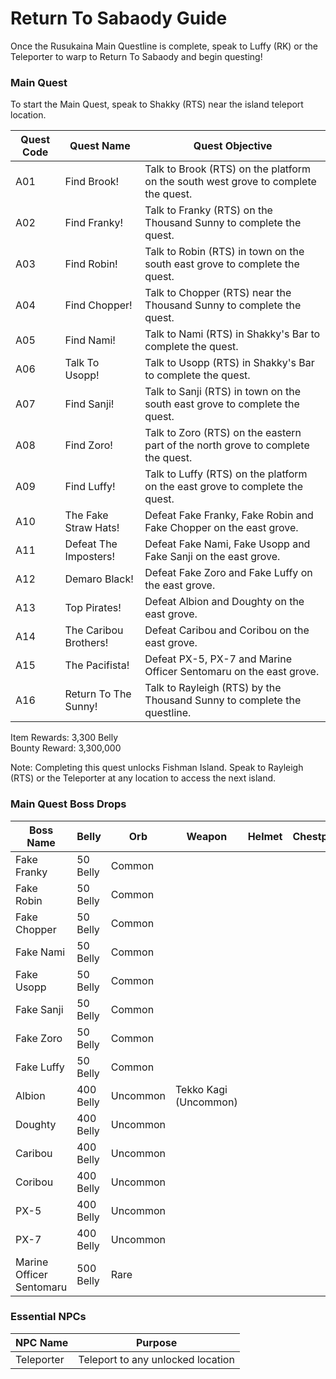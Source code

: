 # Return To Sabaody Guide

Once the Rusukaina Main Questline is complete, speak to Luffy (RK) or the Teleporter to warp to Return To Sabaody and begin questing!

### Main Quest

To start the Main Quest, speak to Shakky (RTS) near the island teleport location.

| Quest Code| Quest Name            | Quest Objective|
|-----------|-----------            |-----------|
| A01       | Find Brook!           |Talk to Brook (RTS) on the platform on the south west grove to complete the quest.|
| A02       | Find Franky!          |Talk to Franky (RTS) on the Thousand Sunny to complete the quest.|
| A03       | Find Robin!           |Talk to Robin (RTS) in town on the south east grove to complete the quest.|
| A04       | Find Chopper!         |Talk to Chopper (RTS) near the Thousand Sunny to complete the quest.|
| A05       | Find Nami!            |Talk to Nami (RTS) in Shakky's Bar to complete the quest.|
| A06       | Talk To Usopp!        |Talk to Usopp (RTS) in Shakky's Bar to complete the quest.|
| A07       | Find Sanji!           |Talk to Sanji (RTS) in town on the south east grove to complete the quest.|
| A08       | Find Zoro!            |Talk to Zoro (RTS) on the eastern part of the north grove to complete the quest.|
| A09       | Find Luffy!           |Talk to Luffy (RTS) on the platform on the east grove to complete the quest.|
| A10       | The Fake Straw Hats!  |Defeat Fake Franky, Fake Robin and Fake Chopper on the east grove.|
| A11       | Defeat The Imposters! |Defeat Fake Nami, Fake Usopp and Fake Sanji on the east grove.|
| A12       | Demaro Black!         |Defeat Fake Zoro and Fake Luffy on the east grove.|
| A13       | Top Pirates!          |Defeat Albion and Doughty on the east grove.|
| A14       | The Caribou Brothers! |Defeat Caribou and Coribou on the east grove.|
| A15       | The Pacifista!        |Defeat PX-5, PX-7 and Marine Officer Sentomaru on the east grove.|
| A16       | Return To The Sunny!  |Talk to Rayleigh (RTS) by the Thousand Sunny to complete the questline.|


Item Rewards: 3,300 Belly<br>
Bounty Reward: 3,300,000

Note: Completing this quest unlocks Fishman Island. Speak to Rayleigh (RTS) or the Teleporter at any location to access the next island.

### Main Quest Boss Drops

| Boss Name                 | Belly      | Orb       | Weapon                   | Helmet    | Chestplate | Leggings  | Boots     | Other          |
|-----------                |----------- |-----------|-----------               |-----------|----------- |-----------|-----------|-----------     |
| Fake Franky               | 50 Belly   | Common    |                          |           |            |           |           |                |
| Fake Robin                | 50 Belly   | Common    |                          |           |            |           |           |                |
| Fake Chopper              | 50 Belly   | Common    |                          |           |            |           |           |                |
| Fake Nami                 | 50 Belly   | Common    |                          |           |            |           |           |                |
| Fake Usopp                | 50 Belly   | Common    |                          |           |            |           |           |                |
| Fake Sanji                | 50 Belly   | Common    |                          |           |            |           |           |                |
| Fake Zoro                 | 50 Belly   | Common    |                          |           |            |           |           |                |
| Fake Luffy                | 50 Belly   | Common    |                          |           |            |           |           |                |
| Albion                    | 400 Belly  | Uncommon  | Tekko Kagi (Uncommon)    |           |            |           |           |                |
| Doughty                   | 400 Belly  | Uncommon  |                          |           |            |           |           |                |
| Caribou                   | 400 Belly  | Uncommon  |                          |           |            |           |           |                |
| Coribou                   | 400 Belly  | Uncommon  |                          |           |            |           |           |                |
| PX-5                      | 400 Belly  | Uncommon  |                          |           |            |           |           |                |
| PX-7                      | 400 Belly  | Uncommon  |                          |           |            |           |           |                |
| Marine Officer Sentomaru  | 500 Belly  | Rare      |                          |           |            |           |           |                |

### Essential NPCs

| NPC Name         | Purpose                                    |
|-------------     |-----------                                 |
| Teleporter       | Teleport to any unlocked location          |